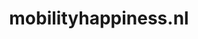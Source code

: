 ---
layout: post
title:  "mobilityhappiness.nl"
internal_url:  "/dutchgov/mobilityhappiness.nl.html"
subdomains_count: 6
all_subdomains_count: 6
urls_count: 6
ssl_rank: 0
http_rank: 25
url_link: /data/mobilityhappiness.nl/urls.txt
all_subdomains_link: /data/mobilityhappiness.nl/all_subdomains.txt
subdomains_link: /data/mobilityhappiness.nl/subdomains.txt
categories: dutchgov
---